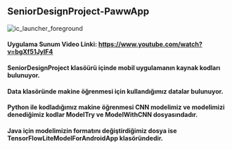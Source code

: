 ## SeniorDesignProject-PawwApp

![ic_launcher_foreground](https://github.com/iremuslu/SeniorDesignProject-PawwApp/assets/88425475/ae03fc0f-bbe5-4f09-ad1b-d459ec3ec45b)


#### Uygulama Sunum Video Linki: https://www.youtube.com/watch?v=bgXf51JylF4
#### SeniorDesignProject klasöürü içinde mobil uygulamanın kaynak kodları bulunuyor.
#### Data klasöründe makine öğrenmesi için kullandığımız datalar bulunuyor.
#### Python ile kodladığımız makine öğrenmesi CNN modelimiz ve modelimizi denediğimiz kodlar ModelTry ve ModelWithCNN dosyasındadır.
#### Java için modelimizin formatını değiştirdiğimiz dosya ise TensorFlowLiteModelForAndroidApp klasöründedir.

